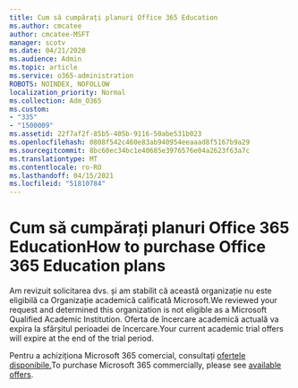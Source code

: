 ```yaml
---
title: Cum să cumpărați planuri Office 365 Education
ms.author: cmcatee
author: cmcatee-MSFT
manager: scotv
ms.date: 04/21/2020
ms.audience: Admin
ms.topic: article
ms.service: o365-administration
ROBOTS: NOINDEX, NOFOLLOW
localization_priority: Normal
ms.collection: Adm_O365
ms.custom:
- "335"
- "1500009"
ms.assetid: 22f7af2f-85b5-405b-9116-50abe531b023
ms.openlocfilehash: 0808f542c460e83ab940954eeaaad8f5167b9a29
ms.sourcegitcommit: 8bc60ec34bc1e40685e3976576e04a2623f63a7c
ms.translationtype: MT
ms.contentlocale: ro-RO
ms.lasthandoff: 04/15/2021
ms.locfileid: "51810784"
---
```

# <a name="how-to-purchase-office-365-education-plans"></a><span data-ttu-id="ed2d1-102">Cum să cumpărați planuri Office 365 Education</span><span class="sxs-lookup"><span data-stu-id="ed2d1-102">How to purchase Office 365 Education plans</span></span>

<span data-ttu-id="ed2d1-103">Am revizuit solicitarea dvs. și am stabilit că această organizație nu este eligibilă ca Organizație academică calificată Microsoft.</span><span class="sxs-lookup"><span data-stu-id="ed2d1-103">We reviewed your request and determined this organization is not eligible as a Microsoft Qualified Academic Institution.</span></span> <span data-ttu-id="ed2d1-104">Oferta de încercare academică actuală va expira la sfârșitul perioadei de încercare.</span><span class="sxs-lookup"><span data-stu-id="ed2d1-104">Your current academic trial offers will expire at the end of the trial period.</span></span>
  
<span data-ttu-id="ed2d1-105">Pentru a achiziționa Microsoft 365 comercial, consultați [ofertele disponibile.](https://go.microsoft.com/fwlink/p/?linkid=868433)</span><span class="sxs-lookup"><span data-stu-id="ed2d1-105">To purchase Microsoft 365 commercially, please see [available offers](https://go.microsoft.com/fwlink/p/?linkid=868433).</span></span>  